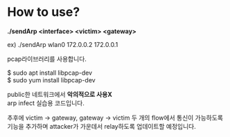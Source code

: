 <h1> How to use?</h1>

**./sendArp \<interface> \<victim> \<gateway>**

ex) ./sendArp wlan0 172.0.0.2 172.0.0.1

pcap라이브러리를 사용합니다.<br>

$ sudo apt install libpcap-dev<br>
$ sudo yum install libpcap-dev<br>

public한 네트워크에서 **악의적으로 사용X**<br>
arp infect 실습용 코드입니다.

추후에 victim -> gateway, gateway -> victim 
두 개의 flow에서 통신이 가능하도록 기능을 추가하며 attacker가 가운데서 relay하도록 업데이트할 예정입니다.
